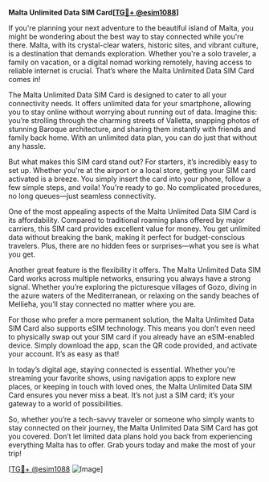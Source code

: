 **Malta Unlimited Data SIM Card[[TG💪+ @esim1088](https://t.me/s/esim1088)]**

If you're planning your next adventure to the beautiful island of Malta, you might be wondering about the best way to stay connected while you're there. Malta, with its crystal-clear waters, historic sites, and vibrant culture, is a destination that demands exploration. Whether you're a solo traveler, a family on vacation, or a digital nomad working remotely, having access to reliable internet is crucial. That’s where the Malta Unlimited Data SIM Card comes in!

The Malta Unlimited Data SIM Card is designed to cater to all your connectivity needs. It offers unlimited data for your smartphone, allowing you to stay online without worrying about running out of data. Imagine this: you’re strolling through the charming streets of Valletta, snapping photos of stunning Baroque architecture, and sharing them instantly with friends and family back home. With an unlimited data plan, you can do just that without any hassle.

But what makes this SIM card stand out? For starters, it’s incredibly easy to set up. Whether you're at the airport or a local store, getting your SIM card activated is a breeze. You simply insert the card into your phone, follow a few simple steps, and voila! You're ready to go. No complicated procedures, no long queues—just seamless connectivity.

One of the most appealing aspects of the Malta Unlimited Data SIM Card is its affordability. Compared to traditional roaming plans offered by major carriers, this SIM card provides excellent value for money. You get unlimited data without breaking the bank, making it perfect for budget-conscious travelers. Plus, there are no hidden fees or surprises—what you see is what you get.

Another great feature is the flexibility it offers. The Malta Unlimited Data SIM Card works across multiple networks, ensuring you always have a strong signal. Whether you’re exploring the picturesque villages of Gozo, diving in the azure waters of the Mediterranean, or relaxing on the sandy beaches of Mellieħa, you’ll stay connected no matter where you are.

For those who prefer a more permanent solution, the Malta Unlimited Data SIM Card also supports eSIM technology. This means you don’t even need to physically swap out your SIM card if you already have an eSIM-enabled device. Simply download the app, scan the QR code provided, and activate your account. It’s as easy as that!

In today’s digital age, staying connected is essential. Whether you’re streaming your favorite shows, using navigation apps to explore new places, or keeping in touch with loved ones, the Malta Unlimited Data SIM Card ensures you never miss a beat. It’s not just a SIM card; it’s your gateway to a world of possibilities.

So, whether you’re a tech-savvy traveler or someone who simply wants to stay connected on their journey, the Malta Unlimited Data SIM Card has got you covered. Don’t let limited data plans hold you back from experiencing everything Malta has to offer. Grab yours today and make the most of your trip!

[[TG💪+ @esim1088](https://t.me/s/esim1088) ![Image](https://i.postimg.cc/Y0z9fWf4/image.png)]